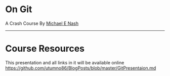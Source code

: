 On Git
=======
A Crash Course By
[Michael E Nash](https://github.com/utumno86)

---

Course Resources
================

This presentation and all links in it will be available online
https://github.com/utumno86/BlogPosts/blob/master/GitPresentaion.md